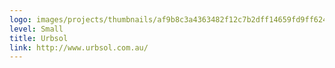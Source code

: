 ```yaml
---
logo: images/projects/thumbnails/af9b8c3a4363482f12c7b2dff14659fd9ff6240c.png.150x50_q85.jpg
level: Small
title: Urbsol
link: http://www.urbsol.com.au/
---
```

